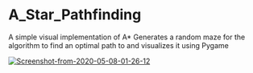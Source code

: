 # A_Star_Pathfinding
A simple visual implementation of A*
Generates a random maze for the algorithm to find an optimal path to and visualizes it using Pygame

<a href="https://imgbb.com/"><img src="https://i.ibb.co/hs7mJYs/Screenshot-from-2020-05-08-01-26-12.png" alt="Screenshot-from-2020-05-08-01-26-12" border="0"></a>
